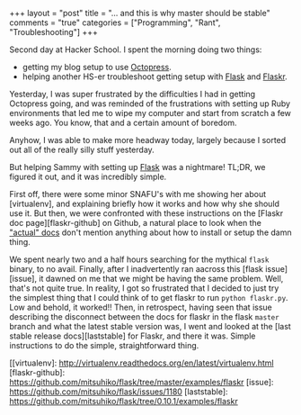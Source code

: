 +++
layout = "post"
title = "... and this is why master should be stable"
comments = "true"
categories = ["Programming", "Rant", "Troubleshooting"]
+++

Second day at Hacker School.  I spent the morning doing two things:

- getting my blog setup to use [Octopress].
- helping another HS-er troubleshoot getting setup with [Flask] and [Flaskr].

[Octopress]: http://octopress.org/
[Flask]: http://flask.pocoo.org/
[Flaskr]: http://flask.pocoo.org/docs/0.10/tutorial/introduction/

<!--more-->

Yesterday, I was super frustrated by the difficulties I had in getting
Octopress going, and was reminded of the frustrations with setting up
Ruby environments that led me to wipe my computer and start from
scratch a few weeks ago.  You know, that and a certain amount of boredom.

Anyhow, I was able to make more headway today, largely because I
sorted out all of the really silly stuff yesterday.

But helping Sammy with setting up [Flask] was a nightmare!  TL;DR, we
figured it out, and it was incredibly simple.

First off, there were some minor SNAFU's with me showing her about
[virtualenv], and explaining briefly how it works and how why she
should use it.  But then, we were confronted with these instructions
on the [Flaskr doc page][flaskr-github] on Github, a natural place to
look when the ["actual" docs][Flaskr] don't mention anything about how
to install or setup the damn thing.

We spent nearly two and a half hours searching for the mythical
`flask` binary, to no avail.  Finally, after I inadvertently ran
aacross this [flask issue][issue], it dawned on me that we might be
having the same problem.  Well, that's not quite true.  In reality, I
got so frustrated that I decided to just try the simplest thing that I
could think of to get flaskr to run `python flaskr.py`.  Low and
behold, it worked!!  Then, in retrospect, having seen that issue
describing the disconnect between the docs for flaskr in the flask
`master` branch and what the latest stable version was, I went and
looked at the [last stable release docs][laststable] for Flaskr, and
there it was. Simple instructions to do the simple, straightforward
thing.

[[virtualenv]: http://virtualenv.readthedocs.org/en/latest/virtualenv.html
[flaskr-github]: https://github.com/mitsuhiko/flask/tree/master/examples/flaskr
[issue]: https://github.com/mitsuhiko/flask/issues/1180
[laststable]: https://github.com/mitsuhiko/flask/tree/0.10.1/examples/flaskr
